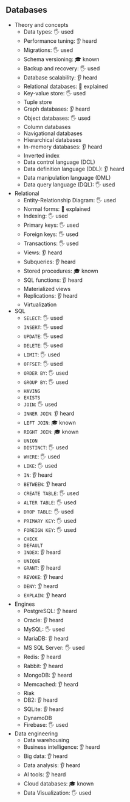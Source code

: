 ## Databases

- Theory and concepts
  - Data types: 🖐️ used
  - Performance tuning: 👂 heard
  - Migrations: 🖐️ used
  - Schema versioning: 🎓 known
  - Backup and recovery: 🖐️ used
  - Database scalability: 👂 heard
  - Relational databases: 🙋 explained
  - Key-value store: 🖐️ used
  - Tuple store
  - Graph databases: 👂 heard
  - Object databases: 🖐️ used
  - Column databases
  - Navigational databases
  - Hierarchical databases
  - In-memory databases: 👂 heard
  - Inverted index
  - Data control language (DCL)
  - Data definition language (DDL): 👂 heard
  - Data manipulation language (DML)
  - Data query language (DQL): 🖐️ used
- Relational
  - Entity-Relationship Diagram: 🖐️ used
  - Normal forms: 🙋 explained
  - Indexing: 🖐️ used
  - Primary keys: 🖐️ used
  - Foreign keys: 🖐️ used
  - Transactions: 🖐️ used
  - Views: 👂 heard
  - Subqueries: 👂 heard
  - Stored procedures: 🎓 known
  - SQL functions: 👂 heard
  - Materialized views
  - Replications: 👂 heard
  - Virtualization
- SQL
  - `SELECT`: 🖐️ used
  - `INSERT`: 🖐️ used
  - `UPDATE`: 🖐️ used
  - `DELETE`: 🖐️ used
  - `LIMIT`: 🖐️ used
  - `OFFSET`: 🖐️ used
  - `ORDER BY`: 🖐️ used
  - `GROUP BY`: 🖐️ used
  - `HAVING`
  - `EXISTS`
  - `JOIN`: 🖐️ used
  - `INNER JOIN`: 👂 heard
  - `LEFT JOIN`: 🎓 known
  - `RIGHT JOIN`: 🎓 known
  - `UNION`
  - `DISTINCT`: 🖐️ used
  - `WHERE`: 🖐️ used
  - `LIKE`: 🖐️ used
  - `IN`: 👂 heard
  - `BETWEEN`: 👂 heard
  - `CREATE TABLE`: 🖐️ used
  - `ALTER TABLE`: 🖐️ used
  - `DROP TABLE`: 🖐️ used
  - `PRIMARY KEY`: 🖐️ used
  - `FOREIGN KEY`: 🖐️ used
  - `CHECK`
  - `DEFAULT`
  - `INDEX`: 👂 heard
  - `UNIQUE`
  - `GRANT`: 👂 heard
  - `REVOKE`: 👂 heard
  - `DENY`: 👂 heard
  - `EXPLAIN`: 👂 heard
- Engines
  - PostgreSQL: 👂 heard
  - Oracle: 👂 heard
  - MySQL: 🖐️ used
  - MariaDB: 👂 heard
  - MS SQL Server: 🖐️ used
  - Redis: 👂 heard
  - Rabbit: 👂 heard
  - MongoDB: 👂 heard
  - Memcached: 👂 heard
  - Riak
  - DB2: 👂 heard
  - SQLite: 👂 heard
  - DynamoDB
  - Firebase: 🖐️ used
- Data engineering
  - Data warehousing
  - Business intelligence: 👂 heard
  - Big data: 👂 heard
  - Data analysis: 👂 heard
  - AI tools: 👂 heard
  - Cloud databases: 🎓 known
  - Data Visualization: 🖐️ used
